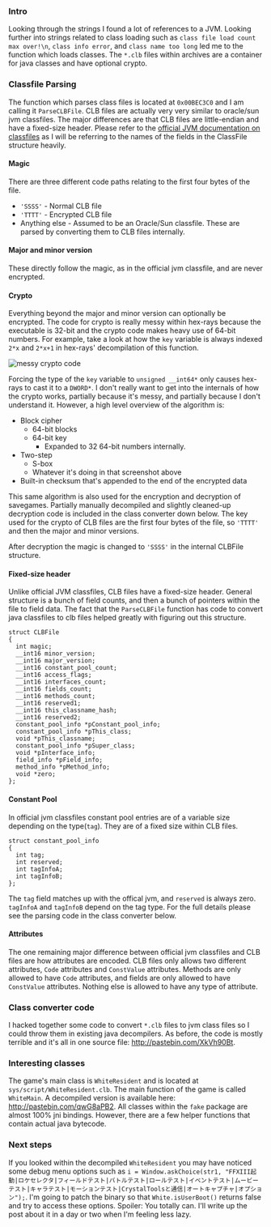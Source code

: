 ### Intro

Looking through the strings I found a lot of references to a JVM. Looking further into strings related to class loading such as `class file load count max over!\n`, `class info error`, and `class name too long` led me to the function which loads classes. The `*.clb` files within archives are a container for java classes and have optional crypto.

### Classfile Parsing

The function which parses class files is located at `0x00BEC3C0` and I am calling it `ParseCLBFile`. CLB files are actually very very similar to oracle/sun jvm classfiles. The major differences are that CLB files are little-endian and have a fixed-size header. Please refer to the [official JVM documentation on classfiles](http://docs.oracle.com/javase/specs/jvms/se7/html/jvms-4.html#jvms-4.1) as I will be referring to the names of the fields in the ClassFile structure heavily.

#### Magic

There are three different code paths relating to the first four bytes of the file.

* `'SSSS'` - Normal CLB file
* `'TTTT'` - Encrypted CLB file
* Anything else - Assumed to be an Oracle/Sun classfile. These are parsed by converting them to CLB files internally.

#### Major and minor version

These directly follow the magic, as in the official jvm classfile, and are never encrypted.

#### Crypto

Everything beyond the major and minor version can optionally be encrypted. The code for crypto is really messy within hex-rays because the executable is 32-bit and the crypto code makes heavy use of 64-bit numbers. For example, take a look at how the `key` variable is always indexed `2*x` and `2*x+1` in hex-rays' decompilation of this function.

![messy crypto code](http://i.imgur.com/ScpLM0U.png)

Forcing the type of the `key` variable to `unsigned __int64*` only causes hex-rays to cast it to a `DWORD*`. I don't really want to get into the internals of how the crypto works, partially because it's messy, and partially because I don't understand it. However, a high level overview of the algorithm is:

* Block cipher
    * 64-bit blocks
    * 64-bit key
        * Expanded to 32 64-bit numbers internally.
* Two-step
    * S-box
    * Whatever it's doing in that screenshot above
* Built-in checksum that's appended to the end of the encrypted data

This same algorithm is also used for the encryption and decryption of savegames. Partially manually decompiled and slightly cleaned-up decryption code is included in the class converter down below. The key used for the crypto of CLB files are the first four bytes of the file, so `'TTTT'` and then the major and minor versions.

After decryption the magic is changed to `'SSSS'` in the internal CLBFile structure.

#### Fixed-size header

Unlike official JVM classfiles, CLB files have a fixed-size header. General structure is a bunch of field counts, and then a bunch of pointers within the file to field data. The fact that the `ParseCLBFile` function has code to convert java classfiles to clb files helped greatly with figuring out this structure.

```
struct CLBFile
{
  int magic;
  __int16 minor_version;
  __int16 major_version;
  __int16 constant_pool_count;
  __int16 access_flags;
  __int16 interfaces_count;
  __int16 fields_count;
  __int16 methods_count;
  __int16 reserved1;
  __int16 this_classname_hash;
  __int16 reserved2;
  constant_pool_info *pConstant_pool_info;
  constant_pool_info *pThis_class;
  void *pThis_classname;
  constant_pool_info *pSuper_class;
  void *pInterface_info;
  field_info *pField_info;
  method_info *pMethod_info;
  void *zero;
};
```

#### Constant Pool

In official jvm classfiles constant pool entries are of a variable size depending on the type(`tag`). They are of a fixed size within CLB files.

```
struct constant_pool_info
{
  int tag;
  int reserved;
  int tagInfoA;
  int tagInfoB;
};
```

The `tag` field matches up with the offical jvm, and `reserved` is always zero. `tagInfoA` and `tagInfoB` depend on the tag type. For the full details please see the parsing code in the class converter below.

#### Attributes

The one remaining major difference between official jvm classfiles and CLB files are how attributes are encoded. CLB files only allows two different attributes, `Code` attributes and `ConstValue` attributes. Methods are only allowed to have `Code` attributes, and fields are only allowed to have `ConstValue` attributes. Nothing else is allowed to have any type of attribute.

### Class converter code

I hacked together some code to convert `*.clb` files to jvm class files so I could throw them in existing java decompilers. As before, the code is mostly terrible and it's all in one source file: http://pastebin.com/XkVh90Bt.

### Interesting classes

The game's main class is `WhiteResident` and is located at `sys/script/WhiteResident.clb`. The main function of the game is called `WhiteMain`. A decompiled version is available here: http://pastebin.com/qwG8aPB2. All classes within the `fake` package are almost 100% jni bindings. However, there are a few helper functions that contain actual java bytecode.

### Next steps

If you looked within the decompiled `WhiteResident` you may have noticed some debug menu options such as `i = Window.askChoice(str1, "FFXIII起動|ロケセレクタ|フィールドテスト|バトルテスト|ロールテスト|イベントテスト|ムービーテスト|キャラテスト|モーションテスト|CrystalToolsと通信|オートキャプチャ|オプション");`. I'm going to patch the binary so that `White.isUserBoot()` returns false and try to access these options. Spoiler: You totally can. I'll write up the post about it in a day or two when I'm feeling less lazy.
